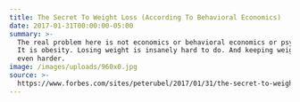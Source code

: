 ```yaml
---
title: The Secret To Weight Loss (According To Behavioral Economics)
date: 2017-01-31T00:00:00-05:00
summary: >-
  The real problem here is not economics or behavioral economics or psychology.
  It is obesity. Losing weight is insanely hard to do. And keeping weight off is
  even harder.
image: /images/uploads/960x0.jpg
source: >-
  https://www.forbes.com/sites/peterubel/2017/01/31/the-secret-to-weight-loss-according-to-behavioral-economics/
---
```


